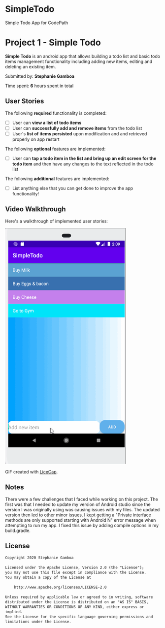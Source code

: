 # SimpleTodo
Simple Todo App for CodePath
# Project 1 - Simple Todo

**Simple Todo** is an android app that allows building a todo list and basic todo items management functionality including adding new items, editing and deleting an existing item.

Submitted by: **Stephanie Gamboa**

Time spent: **6** hours spent in total

## User Stories

The following **required** functionality is completed:

* [ ] User can **view a list of todo items**
* [ ] User can **successfully add and remove items** from the todo list
* [ ] User's **list of items persisted** upon modification and and retrieved properly on app restart

The following **optional** features are implemented:

* [ ] User can **tap a todo item in the list and bring up an edit screen for the todo item** and then have any changes to the text reflected in the todo list

The following **additional** features are implemented:

* [ ] List anything else that you can get done to improve the app functionality!

## Video Walkthrough

Here's a walkthrough of implemented user stories:

<img src='https://github.com/sgamboa01/SimpleTodo/blob/master/walkthrough.gif' title='Video Walkthrough' width='' alt='Video Walkthrough' />

GIF created with [LiceCap](http://www.cockos.com/licecap/).

## Notes
There were a few challenges that I faced while working on this project. The first was that I needed to update my version of Android studio since
the version I was originally using was causing issues with my files. The updated version then led to other minor issues. 
I kept getting a "Private interface methods are only supported starting with Android N" error message when attempting to run my app. I fixed this issue by adding compile options in my build.gradle. 

## License

    Copyright 2020 Stephanie Gamboa

    Licensed under the Apache License, Version 2.0 (the "License");
    you may not use this file except in compliance with the License.
    You may obtain a copy of the License at

        http://www.apache.org/licenses/LICENSE-2.0

    Unless required by applicable law or agreed to in writing, software
    distributed under the License is distributed on an "AS IS" BASIS,
    WITHOUT WARRANTIES OR CONDITIONS OF ANY KIND, either express or implied.
    See the License for the specific language governing permissions and
    limitations under the License.
